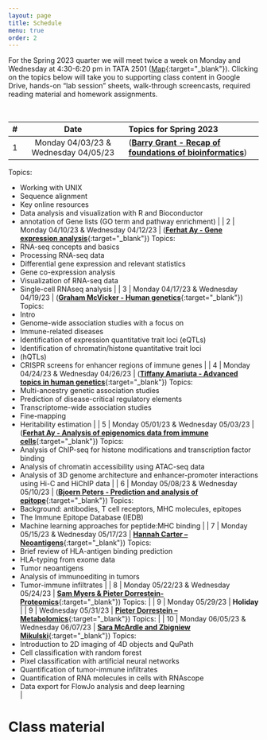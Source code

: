 ```yaml
---
layout: page
title: Schedule
menu: true
order: 2
---
```



For the Spring 2023 quarter we will meet twice a week on Monday and Wednesday at 4:30-6:20 pm in TATA 2501 ([Map](https://goo.gl/maps/Cd8z9Zexx6q){:target="_blank"}). Clicking on the topics below will take you to supporting class content in Google Drive, hands-on “lab session” sheets, walk-through screencasts, required reading material and homework assignments.


<br>

| \# | Date         | Topics for Spring 2023                                                                                                                                                                                                                                                                                                                                                                                                                                                    |
| :-: | :-----------: | :------------------------------------------------------------------------------------------------------------------------------------------------------------------------------------------------------------------------------------------------------------------------------------------------------------------------------------------------------------------------------------------------------------------------------------------------------------------------ |
| 1  | Monday 04/03/23 & Wednesday 04/05/23 | ([**Barry Grant - Recap of foundations of bioinformatics**](https://drive.google.com/drive/folders/1p43J8N9MEJ-VpOurQYehkVh-ezT8RdEf)) 
Topics:
- Working with UNIX
- Sequence alignment
- Key online resources
- Data analysis and visualization with R and Bioconductor
- annotation of Gene lists (GO term and pathway enrichment)                                                                                                                                               |
| 2  | Monday 04/10/23 & Wednesday 04/12/23 | ([**Ferhat Ay - Gene expression analysis**](https://drive.google.com/drive/folders/1CLCchddLnQK2ZnhNp2tWx7bbjwsdJe-m){:target="_blank"}) Topics:
- RNA-seq concepts and basics
- Processing RNA-seq data
- Differential gene expression and relevant statistics
- Gene co-expression analysis
- Visualization of RNA-seq data
- Single-cell RNAseq analysis                                                                                                                                               |
| 3  | Monday 04/17/23 & Wednesday 04/19/23 | ([**Graham McVicker - Human genetics**](https://drive.google.com/drive/folders/1FIJCc_fmrYKIrpX_pFyGE-0XOXwSsSaB){:target="_blank"}) Topics:
- Intro
- Genome-wide association studies with a focus on
- Immune-related diseases
- Identification of expression quantitative trait loci (eQTLs)
- Identification of chromatin/histone quantitative trait loci
- (hQTLs)
- CRISPR screens for enhancer regions of immune genes                                                                                                                                                                                                                        |
| 4  | Monday 04/24/23 & Wednesday 04/26/23 | ([**Tiffany Amariuta - Advanced topics in human genetics**](https://drive.google.com/drive/folders/1QTvN-es7M84gjmJbEF2zm6bbLSjzW7fb){:target="_blank"})
Topics:
- Multi-ancestry genetic association studies
- Prediction of disease-critical regulatory elements
- Transcriptome-wide association studies
- Fine-mapping
- Heritability estimation                                                                                                      |
| 5  | Monday 05/01/23 & Wednesday 05/03/23 | ([**Ferhat Ay - Analysis of epigenomics data from immune cells**](https://drive.google.com/drive/folders/1f3dSdHD_1KsHUAMgq50HixxV7li1Pvka){:target="_blank"}) 
Topics:
- Analysis of ChIP-seq for histone modifications and transcription factor binding
- Analysis of chromatin accessibility using ATAC-seq data
- Analysis of 3D genome architecture and enhancer-promoter interactions using Hi-C and HiChIP data                                                                                                                                                                                                                                                        |
| 6  | Monday 05/08/23 & Wednesday 05/10/23 | ([**Bjoern Peters - Prediction and analysis of epitope**](https://drive.google.com/drive/folders/1ZeW7sU088F_ToMKSgtUApRspYH1Y20am){:target="_blank"}) 
Topics:
- Background: antibodies, T cell receptors, MHC molecules, epitopes
- The Immune Epitope Database (IEDB)
- Machine learning approaches for peptide:MHC binding                                                                                                                                                                                                                                                                                       |
| 7  | Monday 05/15/23 & Wednesday 05/17/23 | [**Hannah Carter – Neoantigens**](https://drive.google.com/drive/folders/1cOVIMH93SDLfwqgyPGz8sdDs4xwwel9a){:target="_blank"}) 
Topics:
- Brief review of HLA-antigen binding prediction
- HLA-typing from exome data
- Tumor neoantigens
- Analysis of immunoediting in tumors
- Tumor-immune infiltrates                                                                                                                                                                                                                                            |
| 8  | Monday 05/22/23 & Wednesday 05/24/23 | [**Sam Myers & Pieter Dorrestein- Proteomics**](https://drive.google.com/drive/folders/1-lRsOoxWslqso1ce3Zt9cL2k7Fy2rFEA){:target="_blank"}) 
Topics:                                                                                                                                                                                                            |
| 9 | Monday 05/29/23  | **Holiday**                                                                                                                                                                                                                                             |
| 9 | Wednesday 05/31/23 | [**Pieter Dorrestein – Metabolomics**](https://drive.google.com/drive/folders/1cQ4VLc64HSQEb-xfWx9DgDafB2hsnpLu){:target="_blank"})
Topics:                                                                                                                                                                              |
| 10 | Monday 06/05/23 & Wednesday 06/07/23 | [**Sara McArdle and Zbigniew Mikulski**](https://drive.google.com/drive/folders/1tP3-V7KNqguP6Z2dDOWAbzjCpyTFRL0V){:target="_blank"})
Topics:
- Introduction to 2D imaging of 4D objects and QuPath
- Cell classification with random forest
- Pixel classification with artificial neural networks
- Quantification of tumor-immune infiltrates
- Quantification of RNA molecules in cells with RNAscope
- Data export for FlowJo analysis and deep learning   
|                                                                                                                                                                                                                                                                                                                                                                                     

# Class material
